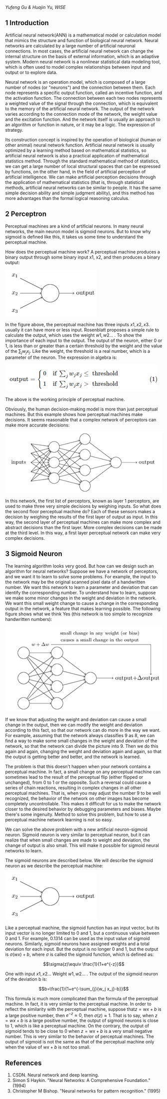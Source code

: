 <script type="text/javascript" async src="https://cdn.mathjax.org/mathjax/latest/MathJax.js?config=TeX-MML-AM_CHTML"> </script>

<script type="text/x-mathjax-config">
 MathJax.Hub.Config({	
tex2jax: {inlineMath: [['$', '$']]},	
messageStyle: "none"	
});	
</script>
*Yufeng Gu & Huajin Yu, WISE*



## 1 Introduction

Artificial neural network(ANN) is a mathematical model or calculation model that mimics the structure and function of biological neural network. Neural networks are calculated by a large number of artificial neuronal connections. In most cases, the artificial neural network can change the internal structure on the basis of external information, which is an adaptive system. Modern neural network is a nonlinear statistical data modeling tool, which is often used to model complex relationships between input and output or to explore data.  

Neural network is an operation model, which is composed of a large number of nodes (or "neurons") and the connection between them. Each node represents a specific output function, called an incentive function, and the activation function. The connection between each two nodes represents a weighted value of the signal through the connection, which is equivalent to the memory of the artificial neural network. The output of the network varies according to the connection mode of the network, the weight value and the excitation function. And the network itself is usually an approach to an algorithm or function in nature, or it may be a logic. The expression of strategy.

Its construction concept is inspired by the operation of biological (human or other animal) neural network function. Artificial neural network is usually optimized by a learning method based on mathematical statistics, so artificial neural network is also a practical application of mathematical statistics method. Through the standard mathematical method of statistics, we can get a large number of local structural spaces that can be expressed by functions, on the other hand, in the field of artificial perception of artificial intelligence. We can make artificial perception decisions through the application of mathematical statistics (that is, through statistical methods, artificial neural networks can be similar to people. It has the same simple decision ability and simple judgment ability), and this method has more advantages than the formal logical reasoning calculus.

## 2 Perceptron 

Perceptual machines are a kind of artificial neurons. In many neural networks, the main neuron model is sigmoid neurons. But to know why sigmoid is defined like this, it takes us some time to understand the perceptual machine.

How does the perceptual machine work? A perceptual machine produces a binary output through some binary input x1, x2, and then produces a binary output:

![Figure1: Perceptron](/homework/6-1.jpg)



In the figure above, the perceptual machine has three inputs $x1, x2, x3$. usually it can have more or less input. Rosenblatt proposes a simple rule to calculate the output, which uses the weight $w1, w2...$ . To show the importance of each input to the output. The output of the neuron, either 0 or 1, is less than or greater than a certain threshold by the weight and the value of the $\sum_{j}w_jx_j$. Like the weight, the threshold is a real number, which is a parameter of the neuron. The expression in algebra is:

![Figure2: Perceptron](/homework/6-2.jpg)

The above is the working principle of perceptual machine.

Obviously, the human decision-making model is more than just perceptual machines. But this example shows how perceptual machines make decisions. It seems reasonable that a complex network of perceptors can make more accurate decisions:

![Figure3: Perceptron](/homework/6-3.jpg)

In this network, the first list of perceptors, known as layer 1 perceptors, are used to make three very simple decisions by weighing inputs. So what does the second floor perceptual machine do? Each of these sensors makes a decision by weighing the results of the first layer of output as input. In this way, the second layer of perceptual machines can make more complex and abstract decisions than the first layer. More complex decisions can be made at the third level. In this way, a first layer perceptual network can make very complex decisions.

## 3 Sigmoid Neuron

The learning algorithm looks very good. But how can we design such an algorithm for neural networks? Suppose we have a network of perceptors, and we want it to learn to solve some problems. For example, the input to the network may be the original scanned pixel data of a handwritten number. We want this network to learn a parameter and deviation that can identify the corresponding number. To understand how to learn, suppose we make some minor changes in the weight and deviation in the network. We want this small weight change to cause a change in the corresponding output in the network, a feature that makes learning possible. The following figure shows what we think Yes (this network is too simple to recognize handwritten numbers):

![Figure4: Perceptron](/homework/6-4.jpg)

If we know that adjusting the weight and deviation can cause a small change in the output, then we can modify the weight and deviation according to this fact, so that our network can do more in the way we want. For example, assuming that the network always classifies 9 as 8, we can find a way to make some small changes in the weight and deviation of the network, so that the network can divide the picture into 9. Then we do this again and again, changing the weight and deviation again and again, so that the output is getting better and better, and the network is learned.

The problem is that this doesn't happen when your network contains a perceptual machine. In fact, a small change on any perceptual machine can sometimes lead to the result of the perceptual flip (either flipped or unchanged), from 0 to 1 or the opposite. Such a reversal could cause a series of chain reactions, resulting in complex changes in all other perceptual machines. That is, when you may adjust the number 9 to be well recognized, the behavior of the network on other images has become completely uncontrollable. This makes it difficult for us to make the network closer to the desired behavior by debugging parameters and biases. Maybe there's some ingenuity. Method to solve this problem, but how to use a perceptual machine network learning is not so easy.

We can solve the above problem with a new artificial neuron-sigmoid neuron. Sigmoid neuron is very similar to perceptual neuron, but it can realize that when small changes are made to weight and deviation, the change of output is also small. This will make it possible for sigmoid neural networks to learn.

The sigmoid neurons are described below. We will describe the sigmoid neuron as we describe the perceptual machine:

![Figure1: Perceptron](/homework/6-1.jpg)

Like a perceptual machine, the sigmoid function has an input vector, but its input vector is no longer limited to 0 and 1, but a continuous value between 0 and 1. For example, 0.1314 can be used as the input value of sigmoid neurons. Similarly, sigmoid neurons have assigned weights and a total deviation for each input. But the output is no longer 0 and 1, but the output is $σ(wx)+b$, where $σ​$ is called the sigmoid function, which is defined as:

$$\sigma(z)\equiv \frac{1}{1+e^{-z}}$$

One with input $x1, x2...$ Weight $w1, w2...$ . The output of the sigmoid neuron of the deviation b is:

$$b=\frac{1}{1+e^{-\sum_{j}{w_j x_j}-b}}$$

This formula is much more complicated than the formula of the perceptual machine. In fact, it is very similar to the perceptual machine. In order to reflect the similarity with the perceptual machine, suppose that$z=wx+b$ is a large positive number, then $e^{-z} \approx 0$, then $σ (z) \approx 1$. That is to say, when  $z=wx+b$ is a large positive number, the output of sigmoid neurons is close to 1, which is like a perceptual machine. On the contrary, the output of sigmoid tends to be close to 0 when $z=wx+b$ is a very small negative number. This is very similar to the behavior of perceptual machines. The output of sigmoid is not the same as that of the perceptual machine only when the value of $wx +b$ is not too small.

## References

1. CSDN. Neural network and deep learning. 
2. Simon S Haykin. "Neural Networks: A Comprehensive Foundation." (1994)
3. Christopher M Bishop. "Neural networks for pattern recognition." (1995)


